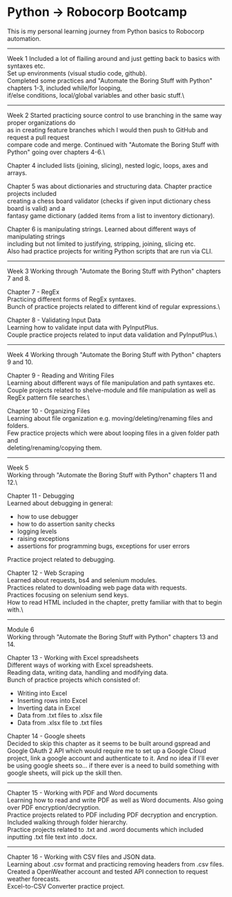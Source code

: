 # Python -> Robocorp Bootcamp

This is my personal learning journey from Python basics to Robocorp automation.

------

Week 1
Included a lot of flailing around and just getting back to basics with syntaxes etc.\
Set up environments (visual studio code, github).\
Completed some practices and "Automate the Boring Stuff with Python" chapters 1-3, included while/for looping, \
if/else conditions, local/global variables and other basic stuff.\

------

Week 2
Started practicing source control to use branching in the same way proper organizations do \
as in creating feature branches which I would then push to GitHub and request a pull request \
compare code and merge. Continued with "Automate the Boring Stuff with Python" going over chapters 4-6.\

Chapter 4 included lists (joining, slicing), nested logic, loops, axes and arrays.

Chapter 5 was about dictionaries and structuring data. Chapter practice projects included \
creating a chess board validator (checks if given input dictionary chess board is valid) and a \
fantasy game dictionary (added items from a list to inventory dictionary).

Chapter 6 is manipulating strings. Learned about different ways of manipulating strings \
including but not limited to justifying, stripping, joining, slicing etc.\
Also had practice projects for writing Python scripts that are run via CLI.

------

Week 3
Working through "Automate the Boring Stuff with Python" chapters 7 and 8.

Chapter 7 - RegEx\
Practicing different forms of RegEx syntaxes.\
Bunch of practice projects related to different kind of regular expressions.\

Chapter 8 - Validating Input Data\
Learning how to validate input data with PyInputPlus.\
Couple practice projects related to input data validation and PyInputPlus.\

------

Week 4
Working through "Automate the Boring Stuff with Python" chapters 9 and 10.

Chapter 9 - Reading and Writing Files\
Learning about different ways of file manipulation and path syntaxes etc.\
Couple projects related to shelve-module and file manipulation as well as RegEx pattern file searches.\

Chapter 10 - Organizing Files\
Learning about file organization e.g. moving/deleting/renaming files and folders.\
Few practice projects which were about looping files in a given folder path and \
deleting/renaming/copying them.

------

Week 5\
Working through "Automate the Boring Stuff with Python" chapters 11 and 12.\

Chapter 11 - Debugging\
Learned about debugging in general:
- how to use debugger
- how to do assertion sanity checks
- logging levels
- raising exceptions
- assertions for programming bugs, exceptions for user errors

Practice project related to debugging.

Chapter 12 - Web Scraping\
Learned about requests, bs4 and selenium modules.\
Practices related to downloading web page data with requests.\
Practices focusing on selenium send keys.\
How to read HTML included in the chapter, pretty familiar with that to begin with.\

------

Module 6\
Working through "Automate the Boring Stuff with Python" chapters 13 and 14.

Chapter 13 - Working with Excel spreadsheets\
Different ways of working with Excel spreadsheets.\
Reading data, writing data, handling and modifying data.\
Bunch of practice projects which consisted of:
- Writing into Excel
- Inserting rows into Excel
- Inverting data in Excel
- Data from .txt files to .xlsx file
- Data from .xlsx file to .txt files

Chapter 14 - Google sheets\
Decided to skip this chapter as it seems to be built around gspread and Google OAuth 2 API which would require me to set up a Google Cloud project, link a google account and authenticate to it. And no idea if I'll ever be using google sheets so... if there ever is a need to build something with google sheets, will pick up the skill then.

------

Chapter 15 - Working with PDF and Word documents\
Learning how to read and write PDF as well as Word documents. Also going over PDF encryption/decryption.\
Practice projects related to PDF including PDF decryption and encryption. Included walking through folder hierarchy.\
Practice projects related to .txt and .word documents which included inputting .txt file text into .docx.

------

Chapter 16 - Working with CSV files and JSON data.\
Learning about .csv format and practicing removing headers from .csv files.\
Created a OpenWeather account and tested API connection to request weather forecasts.\
Excel-to-CSV Converter practice project.